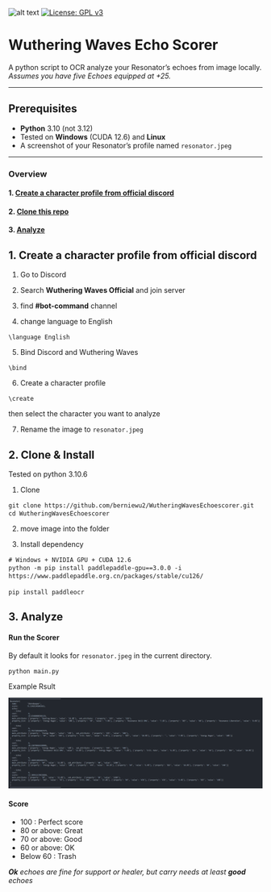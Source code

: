 ![alt text](https://img.shields.io/badge/python-3.10-blue)
[![License: GPL v3](https://img.shields.io/badge/License-GPLv3-blue.svg)](https://www.gnu.org/licenses/gpl-3.0)
# Wuthering Waves Echo Scorer

A python script to OCR analyze your Resonator’s echoes from image locally.\
_Assumes you have five Echoes equipped at +25._

---

## Prerequisites

- **Python** 3.10 (not 3.12)
- Tested on **Windows** (CUDA 12.6) and **Linux**  
- A screenshot of your Resonator’s profile named `resonator.jpeg`

---

### Overview

#### 1. [Create a character profile from official discord](#1-create-a-character-profile-from-official-discord)

#### 2. [Clone this repo](#2-clone-this-repo)

#### 3. [Analyze](#3-analyze)

## 1. Create a character profile from official discord

1. Go to Discord

2. Search **Wuthering Waves Official** and join server

3. find **#bot-command** channel

4. change language to English

```
\language English
```

5. Bind Discord and Wuthering Waves
```
\bind
```
6. Create a character profile
```
\create
```
then select the character you want to analyze

7. Rename the image to `resonator.jpeg`

## 2. Clone & Install

Tested on python 3.10.6

1. Clone
```
git clone https://github.com/berniewu2/WutheringWavesEchoescorer.git
cd WutheringWavesEchoescorer
```
2. move image into the folder

3. Install dependency

```
# Windows + NVIDIA GPU + CUDA 12.6
python -m pip install paddlepaddle-gpu==3.0.0 -i https://www.paddlepaddle.org.cn/packages/stable/cu126/

pip install paddleocr
```

## 3. Analyze

#### Run the Scorer
By default it looks for `resonator.jpeg` in the current directory.
```
python main.py
```
Example Rsult

![alt text](img/example_result.png)

#### Score

- 100 : Perfect score
- 80 or above: Great
- 70 or above: Good
- 60 or above: OK
- Below 60 : Trash

***Ok** echoes are fine for support or healer, but carry needs at least **good** echoes*
